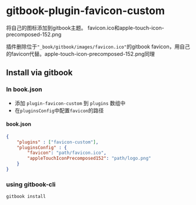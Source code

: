 # gitbook-plugin-favicon-custom

将自己的图标添加到gitbook主题。
favicon.ico和apple-touch-icon-precomposed-152.png

插件删除位于`"_book/gitbook/images/favicon.ico"`的gitbook favicon，用自己的favicon代替。apple-touch-icon-precomposed-152.png同理

## Install via gitbook

### In book.json

* 添加 `plugin-favicon-custom` 到 `plugins` 数组中
* 在`pluginsConfig`中配置`favicon`的路径

#### book.json
```json
{
	"plugins" : ["favicon-custom"],
	"pluginsConfig" : {
		"favicon": "path/favicon.ico",
		"appleTouchIconPrecomposed152": "path/logo.png"
	}
}
```

### using gitbook-cli

```bash
gitbook install
```